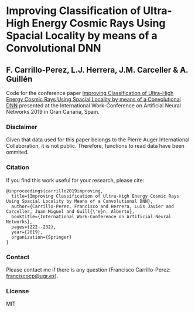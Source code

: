 # Improving Classification of Ultra-High Energy Cosmic Rays Using Spacial Locality by means of a Convolutional DNN
## F. Carrillo-Perez, L.J. Herrera, J.M. Carceller & A. Guillén

Code for the conference paper [Improving Classification of Ultra-High Energy Cosmic Rays Using Spacial Locality by means of a Convolutional DNN](https://www.springerprofessional.de/en/improving-classification-of-ultra-high-energy-cosmic-rays-using-/16772468)
presented at the International Work-Conference on Artificial Neural Networks 2019 in Gran Canaria, Spain.

### Disclaimer

Given that data used for this paper belongs to the Pierre Auger International Collaboration,
it is not public. Therefore, functions to read data have been ommited.

### Citation

If you find this work useful for your research, please cite:

```
@inproceedings{carrillo2019improving,
  title={Improving Classification of Ultra-High Energy Cosmic Rays Using Spacial Locality by Means of a Convolutional DNN},
  author={Carrillo-Perez, Francisco and Herrera, Luis Javier and Carceller, Juan Miguel and Guill{\'e}n, Alberto},
  booktitle={International Work-Conference on Artificial Neural Networks},
  pages={222--232},
  year={2019},
  organization={Springer}
}
```

### Contact

Please contact me if there is any question (Francisco Carrillo-Perez: franciscocp@ugr.es).

### License

MIT

